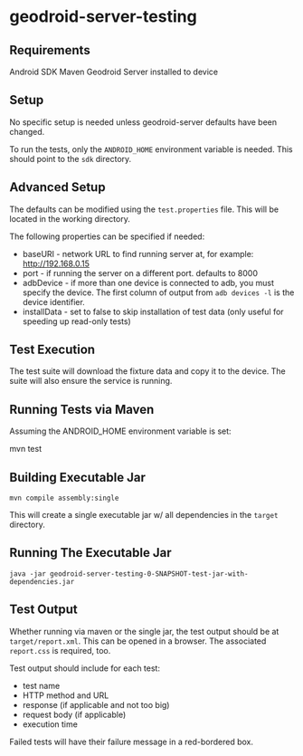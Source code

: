 geodroid-server-testing
=======================

Requirements
------------

Android SDK
Maven
Geodroid Server installed to device

Setup
-----

No specific setup is needed unless geodroid-server defaults have been changed.

To run the tests, only the `ANDROID_HOME` environment variable is needed. This should point to the `sdk` directory.

Advanced Setup
--------------

The defaults can be modified using the `test.properties` file. This will be located in the working directory.

The following properties can be specified if needed:

* baseURI - network URL to find running server at, for example: http://192.168.0.15
* port - if running the server on a different port. defaults to 8000
* adbDevice - if more than one device is connected to adb, you must specify the device. The first column of output from `adb devices -l` is the device identifier.
* installData - set to false to skip installation of test data (only useful for speeding up read-only tests)

Test Execution
--------------

The test suite will download the fixture data and copy it to the device. The suite will also ensure the service is running.

Running Tests via Maven
-----------------------

Assuming the ANDROID_HOME environment variable is set:

  mvn test
  
Building Executable Jar
-----------------------

`mvn compile assembly:single`

This will create a single executable jar w/ all dependencies in the `target` directory.

Running The Executable Jar
--------------------------

`java -jar geodroid-server-testing-0-SNAPSHOT-test-jar-with-dependencies.jar`

Test Output
-----------

Whether running via maven or the single jar, the test output should be at `target/report.xml`. This can be opened in a browser. The associated `report.css` is required, too.

Test output should include for each test:

* test name
* HTTP method and URL
* response (if applicable and not too big)
* request body (if applicable)
* execution time

Failed tests will have their failure message in a red-bordered box.
